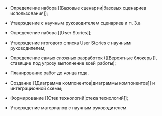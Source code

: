 - Определение набора [[Базовые сценарии|базовых сценариев использования]];

- Утверждение с научным руководителем сценариев и п. 3.a

- Определение набора [[User Stories]];

- Утверждение итогового списка User Stories с научным руководителем;

- Определение самых сложных разработок ([[Вероятные блокеры]], ставящие под угрозу выполнение всей работы);

- Планирование работ до конца года.

-  Создание [[Диаграмма компонентов|диаграммы компонентов]] и интеграционной схемы;

- Формирование [[Стек технологий|стека технологий]];

-  Утверждение материалов  с научным руководителем.